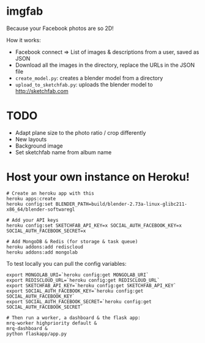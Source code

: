 imgfab
======

Because your Facebook photos are so 2D!

How it works:

 - Facebook connect => List of images & descriptions from a user, saved as JSON
 - Download all the images in the directory, replace the URLs in the JSON file
 - `create_model.py`: creates a blender model from a directory
 - `upload_to_sketchfab.py`: uploads the blender model to http://sketchfab.com


TODO
====

 - Adapt plane size to the photo ratio / crop differently
 - New layouts
 - Background image
 - Set sketchfab name from album name

Host your own instance on Heroku!
=================================


```
# Create an heroku app with this
heroku apps:create
heroku config:set BLENDER_PATH=build/blender-2.73a-linux-glibc211-x86_64/blender-softwaregl

# Add your API keys
heroku config:set SKETCHFAB_API_KEY=x SOCIAL_AUTH_FACEBOOK_KEY=x SOCIAL_AUTH_FACEBOOK_SECRET=x

# Add MongoDB & Redis (for storage & task queue)
heroku addons:add rediscloud
heroku addons:add mongolab
```

To test locally you can pull the config variables:

```
export MONGOLAB_URI=`heroku config:get MONGOLAB_URI`
export REDISCLOUD_URL=`heroku config:get REDISCLOUD_URL`
export SKETCHFAB_API_KEY=`heroku config:get SKETCHFAB_API_KEY`
export SOCIAL_AUTH_FACEBOOK_KEY=`heroku config:get SOCIAL_AUTH_FACEBOOK_KEY`
export SOCIAL_AUTH_FACEBOOK_SECRET=`heroku config:get SOCIAL_AUTH_FACEBOOK_SECRET`

# Then run a worker, a dashboard & the flask app:
mrq-worker highpriority default &
mrq-dashboard &
python flaskapp/app.py
```
